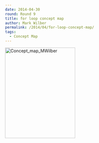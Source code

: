 ```yaml
---
date: 2014-04-30
round: Round 9
title: for loop concept map
author: Mark Wilber
permalink: /2014/04/for-loop-concept-map/
tags:
  - Concept Map
---
```

[<img class="alignnone size-medium wp-image-6889" alt="Concept_map_MWilber" src="/training-course/uploads/2014/04/Concept_map_MWilber-231x300.jpg" width="231" height="300" />][1]

 [1]: /training-course/uploads/2014/04/Concept_map_MWilber.jpg
